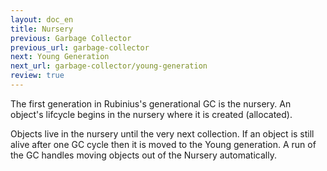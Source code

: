 ```yaml
---
layout: doc_en
title: Nursery
previous: Garbage Collector
previous_url: garbage-collector
next: Young Generation
next_url: garbage-collector/young-generation
review: true
---
```

The first generation in Rubinius's generational GC is the nursery.
An object's lifcycle begins in the nursery where it is created (allocated).

Objects live in the nursery until the very next collection. If an object
is still alive after one GC cycle then it is moved to the Young generation.
A run of the GC handles moving objects out of the Nursery automatically.

